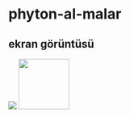 # phyton-al-malar
## ekran görüntüsü

<img src="resim\image.png">
<img height="100" src="resim\image.png">